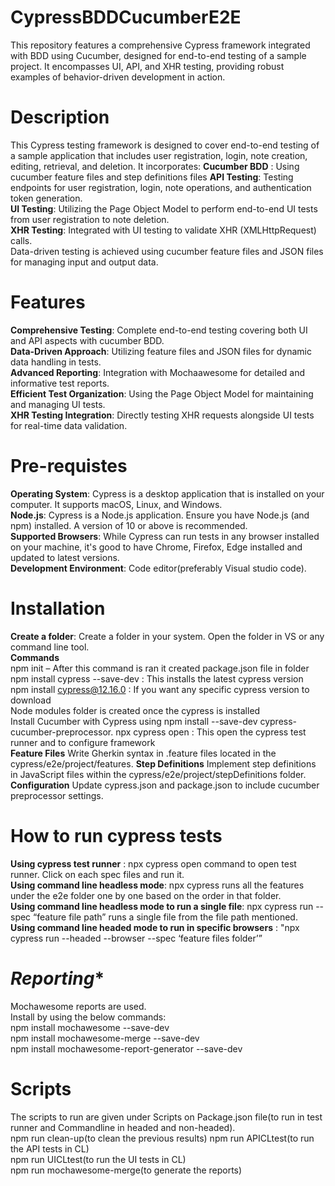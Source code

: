# **CypressBDDCucumberE2E**
This repository features a comprehensive Cypress framework integrated with BDD using Cucumber, designed for end-to-end testing of a sample project. It encompasses UI, API, and XHR testing, providing robust examples of behavior-driven development in action.
# **Description**
This Cypress testing framework is designed to cover end-to-end testing of a sample application that includes user registration, login, note creation, editing, retrieval, and deletion. It incorporates: 
**Cucumber BDD** : Using cucumber feature files and step definitions files 
**API Testing**: Testing endpoints for user registration, login, note operations, and authentication token generation.  
**UI Testing**: Utilizing the Page Object Model to perform end-to-end UI tests from user registration to note deletion.  
**XHR Testing**: Integrated with UI testing to validate XHR (XMLHttpRequest) calls.  
Data-driven testing is achieved using cucumber feature files and JSON files for managing input and output data.  
# **Features**  
**Comprehensive Testing**: Complete end-to-end testing covering both UI and API aspects with cucumber BDD.  
**Data-Driven Approach**: Utilizing feature files and JSON files for dynamic data handling in tests.  
**Advanced Reporting**: Integration with Mochaawesome for detailed and informative test reports.  
**Efficient Test Organization**: Using the Page Object Model for maintaining and managing UI tests.  
**XHR Testing Integration**: Directly testing XHR requests alongside UI tests for real-time data validation.  
# **Pre-requistes**  
**Operating System**: Cypress is a desktop application that is installed on your computer. It supports macOS, Linux, and Windows.  
**Node.js**: Cypress is a Node.js application. Ensure you have Node.js (and npm) installed. A version of 10 or above is recommended.  
**Supported Browsers**: While Cypress can run tests in any browser installed on your machine, it's good to have Chrome, Firefox, Edge installed and updated to latest versions.  
**Development Environment**: Code editor(preferably Visual studio code).  
# **Installation**  
**Create a folder**: Create a folder in your system. Open the folder in VS or any command line tool.  
**Commands**  
npm init – After this command is ran it created package.json file in folder   
npm install cypress --save-dev : This installs the latest cypress version  
npm install cypress@12.16.0 : If you want any specific cypress version to download  
	Node modules folder is created once the cypress is installed  
Install Cucumber with Cypress using npm install --save-dev cypress-cucumber-preprocessor.
npx cypress open : This open the cypress test runner and to configure framework  
**Feature Files**
Write Gherkin syntax in .feature files located in the cypress/e2e/project/features.
**Step Definitions**
Implement step definitions in JavaScript files within the cypress/e2e/project/stepDefinitions folder.
**Configuration**
Update cypress.json and package.json to include cucumber preprocessor settings.

# **How to run cypress tests**  
**Using cypress test runner** : npx cypress open command to open test runner. Click on each spec files and run it.   
**Using command line headless mode**: npx cypress runs all the features under the e2e folder one by one based on the order in that folder.   
**Using command line headless mode to run a single file**: npx cypress run --spec “feature file path” runs a single file from the file path mentioned.    
**Using command line headed mode to run in specific browsers** : "npx cypress run --headed --browser <broswername> --spec ‘feature files folder’”  
# *Reporting**  
Mochawesome reports are used.  
Install by using the below commands:  
npm install mochawesome --save-dev  
npm install mochawesome-merge --save-dev  
npm install mochawesome-report-generator --save-dev  
# **Scripts**  
The scripts to run are given under Scripts on Package.json file(to run in test runner and Commandline in headed and non-headed).  
npm run clean-up(to clean the previous results)
npm run APICLtest(to run the API tests in CL)  
npm run UICLtest(to run the UI tests in CL)  
npm run mochawesome-merge(to generate the reports)





